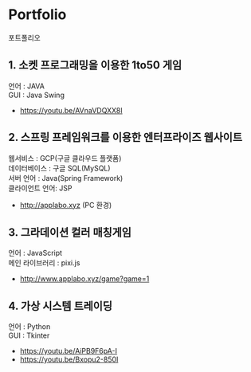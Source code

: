 # Portfolio
포트폴리오

 ## 1. 소켓 프로그래밍을 이용한 1to50 게임
  언어 : JAVA
  <br/>GUI : Java Swing
 -	https://youtu.be/AVnaVDQXX8I
 
## 2. 스프링 프레임워크를 이용한 엔터프라이즈 웹사이트
 웹서비스 : GCP(구글 클라우드 플랫폼)
 <br/>데이터베이스 : 구글 SQL(MySQL)
 <br/>서버 언어 : Java(Spring Framework)
 <br/>클라이언트 언어: JSP
 
 - http://applabo.xyz (PC 환경)
 
 ## 3. 그라데이션 컬러 매칭게임
 언어 : JavaScript 
 <br/>메인 라이브러리 : pixi.js
 - http://www.applabo.xyz/game?game=1
 
## 4. 가상 시스템 트레이딩
언어 : Python
<br/>GUI : Tkinter
 - https://youtu.be/AiPB9F6pA-I
 - https://youtu.be/Bxopu2-850I
